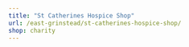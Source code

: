 ```yaml
---
title: "St Catherines Hospice Shop"
url: /east-grinstead/st-catherines-hospice-shop/
shop: charity
---
```

